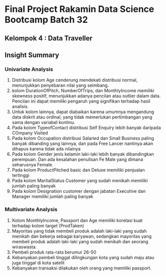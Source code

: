 # Final Project Rakamin Data Science Bootcamp Batch 32
## Kelompok 4 : Data Traveller

## Insight Summary
### Univariate Analysis
1. Distribusi kolom Age cenderung mendekati distribusi normal, menunjukkan penyebaran nilai yang seimbang.
2. kolom DurationOfPitch, NumberOfTrips, dan MonthlyIncome memiliki skewness positif, menunjukkan adanya pencilan atau outlier dalam data. Pencilan ini dapat memiliki pengaruh yang signifikan terhadap hasil analisis.
3. Untuk kolom lainnya, dapat diabaikan karena umumnya mengandung data diskrit atau ordinal, yang tidak memerlukan pertimbangan yang sama dengan variabel kontinu.
4. Pada kolom TypeofContact distribusi Self Enquiry lebih banyak daripada COmpany Visited
5. Pada kolom Occupation distribusi Salaried dan Small Business paling banyak dibanding yang lainnya, dan pada Free Lancer nantinya akan dihapus karena tidak ada nilainya
6. Pada kolom Gender jenis kelamin laki-laki lebih banyak dibandingkan perempuan. Dan ada kesalahan penulisan Fe Male yang dimana seharusnya Female.
7. Pada kolom ProductPitched basic dan Deluxe memiliki penjualan tertinggi
8. Pada kolom MaritalStatus Customer yang sudah menikah memiliki jumlah paling banyak
9. Pada kolom Designation customer dengan jabatan Executive dan Manager memiliki jumlah paling banyak

### Multivariate Analysis
1. Kolom MonthlyIncome, Passport dan Age memiliki korelasi kuat terhadap kolom target (ProdTaken)
2. Mayoritas yang tidak membeli produk adalah laki-laki yang sudah menikah dan bekerja sebagai karyawan, sedangkan mayoritas yang membeli produk adalah laki-laki yang sudah menikah dan seorang wiraswasta.
3. Pembeli produk rata-rata berumur 26-50
4. Kebanyakan pembeli tinggal dilingkungan kota yang sudah maju atau juga tinggal di kota satelit
5. Kebanyakan transaksi dilakukan oleh orang yang memiliki passport.

